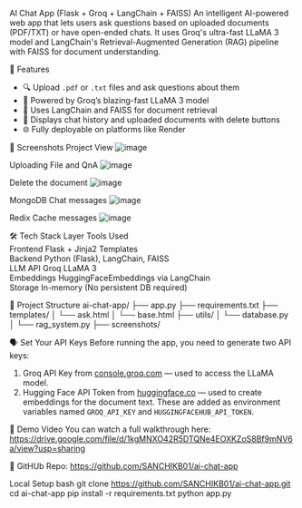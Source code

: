 AI Chat App (Flask + Groq + LangChain + FAISS)
An intelligent AI-powered web app that lets users ask questions based on uploaded documents (PDF/TXT) or have open-ended chats. It uses Groq's ultra-fast LLaMA 3 model and LangChain's Retrieval-Augmented Generation (RAG) pipeline with FAISS for document understanding.


🚀 Features
- 🔍 Upload `.pdf` or `.txt` files and ask questions about them
- 🧠 Powered by Groq’s blazing-fast LLaMA 3 model
- 🧰 Uses LangChain and FAISS for document retrieval
- 🧾 Displays chat history and uploaded documents with delete buttons
- 🌐 Fully deployable on platforms like Render


📸 Screenshots
Project View
![image](https://github.com/user-attachments/assets/cc9f92ee-a726-4627-9811-330d3cd9e876)

Uploading File and QnA
![image](https://github.com/user-attachments/assets/1cac202d-7156-4f4c-873f-a01a0c7037c0)

Delete the document
![image](https://github.com/user-attachments/assets/adf5ff38-aa97-4866-b670-0634a91715dc)

MongoDB Chat messages
![image](https://github.com/user-attachments/assets/77555947-0de6-40ee-9f5a-ad1062b14d7f)

Redix Cache messages
![image](https://github.com/user-attachments/assets/ba52f197-0e0b-47af-8cdb-79a3b97d7b8c)


🛠️ Tech Stack
  Layer                 Tools Used                                      
 Frontend           Flask + Jinja2 Templates                        
 Backend            Python (Flask), LangChain, FAISS                
 LLM API            Groq LLaMA 3       
 Embeddings         HuggingFaceEmbeddings via LangChain             
 Storage            In-memory (No persistent DB required)           
                     

📂 Project Structure
ai-chat-app/
  ├── app.py
  ├── requirements.txt
  ├── templates/
  │   └── ask.html
  │   └── base.html
  ├── utils/
  │   └── database.py
  │   └── rag_system.py
  ├── screenshots/


🗣️ Set Your API Keys 
Before running the app, you need to generate two API keys:  
 1. Groq API Key from [console.groq.com](https://console.groq.com) — used to access the LLaMA model.  
 2. Hugging Face API Token from [huggingface.co](https://huggingface.co/settings/tokens) — used to create embeddings for the document text.
These are added as environment variables named `GROQ_API_KEY` and `HUGGINGFACEHUB_API_TOKEN`.


🎥 Demo Video You can watch a full walkthrough here:
https://drive.google.com/file/d/1kgMNXO42R5DTQNe4EOXKZoS8Bf9mNV6a/view?usp=sharing


🔗 GitHUb Repo: https://github.com/SANCHIKB01/ai-chat-app

Local Setup
bash
git clone https://github.com/SANCHIKB01/ai-chat-app.git
cd ai-chat-app
pip install -r requirements.txt
python app.py




